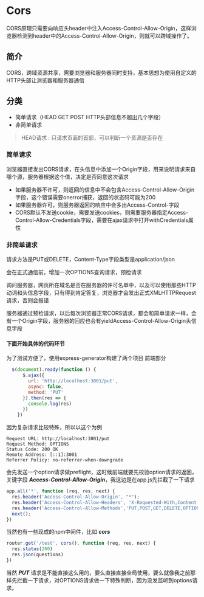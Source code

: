 # Cors

CORS原理只需要向响应头header中注入Access-Control-Allow-Origin，这样浏览器检测到header中的Access-Control-Allow-Origin，则就可以跨域操作了。

## 简介
CORS，跨域资源共享，需要浏览器和服务器同时支持，基本思想为使用自定义的HTTP头部让浏览器和服务器通信

## 分类
+ 简单请求（HEAD GET POST HTTP头部信息不超出几个字段）
+ 非简单请求
> HEAD请求 : 只请求页面的首部，可以判断一个资源是否存在

### 简单请求
浏览器直接发出CORS请求，在头信息中添加一个Origin字段，用来说明请求来自哪个源，服务器根据这个值，决定是否同意这次请求
+ 如果服务器不许可，则返回的信息中不会包含Access-Control-Allow-Origin字段，这个错误需要onerror捕获，返回的状态码可能为200
+ 如果服务器许可，则服务器返回的响应中会多出Access-Control-字段
+ CORS默认不发送cookie，需要发送cookies，则需要服务器指定Access-Control-Allow-Credentials字段，需要在ajax请求中打开withCredentials属性

### 非简单请求
请求方法是PUT或DELETE，Content-Type字段类型是application/json

会在正式通信前，增加一次OPTIONS查询请求，预检请求

询问服务器，网页所在域名是否在服务器的许可名单中，以及可以使用那些HTTP动词和头信息字段，只有得到肯定答复，浏览器才会发出正式XMLHTTPRequest请求，否则会报错

服务器通过预检请求，以后每次浏览器正常CORS请求，都会和简单请求一样，会有一个Origin字段，服务器的回应也会有yieldAccess-Control-Allow-Origin头信息字段

#### 下面开始具体的代码环节
为了测试方便了，使用express-generator构建了两个项目
前端部分
```javascript
  $(document).ready(function () {
      $.ajax({
        url: 'http://localhost:3001/put',
        async: false,
        method: 'PUT'
      }).then(res => {
        console.log(res)
      })
    })
```
因为复杂请求比较特殊，所以以这个为例
```
Request URL: http://localhost:3001/put
Request Method: OPTIONS
Status Code: 200 OK
Remote Address: [::1]:3001
Referrer Policy: no-referrer-when-downgrade
```
会先发送一个option请求做preflight，这时候前端就要先校验option请求的返回，关键字段 ***Access-Control-Allow-Origin***，我这边是在app.js先拦截了一下请求
```javascript
app.all('*', function (req, res, next) {
  res.header('Access-Control-Allow-Origin', "*");
  res.header('Access-Control-Allow-Headers', 'X-Requested-With,Content-Type');
  res.header('Access-Control-Allow-Methods','PUT,POST,GET,DELETE,OPTIONS');
  next();
})
```

当然也有一些现成的npm中间件，比如 ***cors*** 
```javascript
router.get('/test', cors(), function (req, res, next) {
  res.status(200)
  res.json(questions)
})
```
当然 ***PUT*** 请求是不能直接这么用的，要么直接直接全局使用，要么就像我之前那样先拦截一下请求，对OPTIONS请求做一下特殊判断，因为没发监听到options请求。